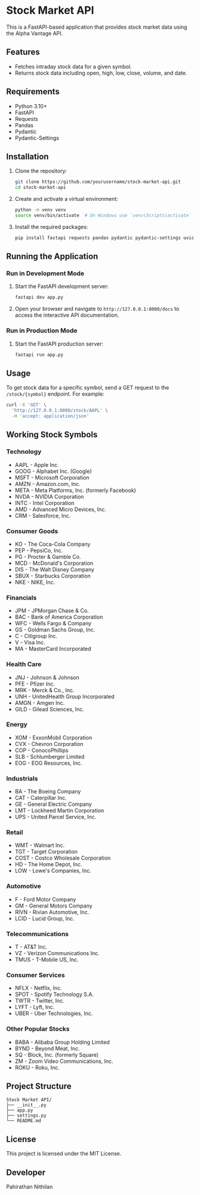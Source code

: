 # Stock Market API

This is a FastAPI-based application that provides stock market data using the Alpha Vantage API.

## Features

- Fetches intraday stock data for a given symbol.
- Returns stock data including open, high, low, close, volume, and date.

## Requirements

- Python 3.10+
- FastAPI
- Requests
- Pandas
- Pydantic
- Pydantic-Settings

## Installation

1. Clone the repository:
    ```sh
    git clone https://github.com/yourusername/stock-market-api.git
    cd stock-market-api
    ```

2. Create and activate a virtual environment:
    ```sh
    python -m venv venv
    source venv/bin/activate  # On Windows use `venv\Scripts\activate`
    ```

3. Install the required packages:
    ```sh
    pip install fastapi requests pandas pydantic pydantic-settings uvicorn
    ```

## Running the Application

### Run in Development Mode

1. Start the FastAPI development server:
    ```sh
    fastapi dev app.py
    ```

2. Open your browser and navigate to `http://127.0.0.1:8000/docs` to access the interactive API documentation.

### Run in Production Mode

1. Start the FastAPI production server:
    ```sh
    fastapi run app.py
    ```

## Usage

To get stock data for a specific symbol, send a GET request to the `/stock/{symbol}` endpoint. For example:
```sh
curl -X 'GET' \
  'http://127.0.0.1:8000/stock/AAPL' \
  -H 'accept: application/json'
```

## Working Stock Symbols

### Technology
- AAPL - Apple Inc.
- GOOG - Alphabet Inc. (Google)
- MSFT - Microsoft Corporation
- AMZN - Amazon.com, Inc.
- META - Meta Platforms, Inc. (formerly Facebook)
- NVDA - NVIDIA Corporation
- INTC - Intel Corporation
- AMD - Advanced Micro Devices, Inc.
- CRM - Salesforce, Inc.

### Consumer Goods
- KO - The Coca-Cola Company
- PEP - PepsiCo, Inc.
- PG - Procter & Gamble Co.
- MCD - McDonald's Corporation
- DIS - The Walt Disney Company
- SBUX - Starbucks Corporation
- NKE - NIKE, Inc.

### Financials
- JPM - JPMorgan Chase & Co.
- BAC - Bank of America Corporation
- WFC - Wells Fargo & Company
- GS - Goldman Sachs Group, Inc.
- C - Citigroup Inc.
- V - Visa Inc.
- MA - MasterCard Incorporated

### Health Care
- JNJ - Johnson & Johnson
- PFE - Pfizer Inc.
- MRK - Merck & Co., Inc.
- UNH - UnitedHealth Group Incorporated
- AMGN - Amgen Inc.
- GILD - Gilead Sciences, Inc.

### Energy
- XOM - ExxonMobil Corporation
- CVX - Chevron Corporation
- COP - ConocoPhillips
- SLB - Schlumberger Limited
- EOG - EOG Resources, Inc.

### Industrials
- BA - The Boeing Company
- CAT - Caterpillar Inc.
- GE - General Electric Company
- LMT - Lockheed Martin Corporation
- UPS - United Parcel Service, Inc.

### Retail
- WMT - Walmart Inc.
- TGT - Target Corporation
- COST - Costco Wholesale Corporation
- HD - The Home Depot, Inc.
- LOW - Lowe's Companies, Inc.

### Automotive
- F - Ford Motor Company
- GM - General Motors Company
- RIVN - Rivian Automotive, Inc.
- LCID - Lucid Group, Inc.

### Telecommunications
- T - AT&T Inc.
- VZ - Verizon Communications Inc.
- TMUS - T-Mobile US, Inc.

### Consumer Services
- NFLX - Netflix, Inc.
- SPOT - Spotify Technology S.A.
- TWTR - Twitter, Inc.
- LYFT - Lyft, Inc.
- UBER - Uber Technologies, Inc.

### Other Popular Stocks
- BABA - Alibaba Group Holding Limited
- BYND - Beyond Meat, Inc.
- SQ - Block, Inc. (formerly Square)
- ZM - Zoom Video Communications, Inc.
- ROKU - Roku, Inc.

## Project Structure

```
Stock Market API/
├── __init__.py
├── app.py
├── settings.py
└── README.md
```

## License

This project is licensed under the MIT License.

## Developer

Pahirathan Nithilan
